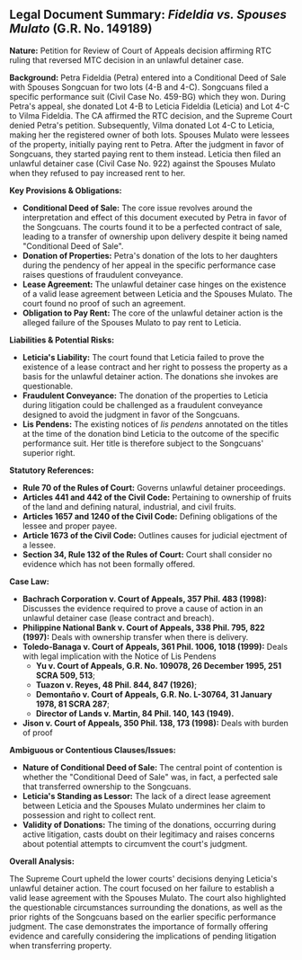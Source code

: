 ## Legal Document Summary: *Fideldia vs. Spouses Mulato* (G.R. No. 149189)

**Nature:** Petition for Review of Court of Appeals decision affirming RTC ruling that reversed MTC decision in an unlawful detainer case.

**Background:** Petra Fideldia (Petra) entered into a Conditional Deed of Sale with Spouses Songcuan for two lots (4-B and 4-C). Songcuans filed a specific performance suit (Civil Case No. 459-BG) which they won. During Petra's appeal, she donated Lot 4-B to Leticia Fideldia (Leticia) and Lot 4-C to Vilma Fideldia. The CA affirmed the RTC decision, and the Supreme Court denied Petra's petition. Subsequently, Vilma donated Lot 4-C to Leticia, making her the registered owner of both lots. Spouses Mulato were lessees of the property, initially paying rent to Petra. After the judgment in favor of Songcuans, they started paying rent to them instead. Leticia then filed an unlawful detainer case (Civil Case No. 922) against the Spouses Mulato when they refused to pay increased rent to her.

**Key Provisions & Obligations:**

*   **Conditional Deed of Sale:** The core issue revolves around the interpretation and effect of this document executed by Petra in favor of the Songcuans. The courts found it to be a perfected contract of sale, leading to a transfer of ownership upon delivery despite it being named "Conditional Deed of Sale".
*   **Donation of Properties:** Petra's donation of the lots to her daughters during the pendency of her appeal in the specific performance case raises questions of fraudulent conveyance.
*   **Lease Agreement:** The unlawful detainer case hinges on the existence of a valid lease agreement between Leticia and the Spouses Mulato. The court found no proof of such an agreement.
*   **Obligation to Pay Rent:** The core of the unlawful detainer action is the alleged failure of the Spouses Mulato to pay rent to Leticia.

**Liabilities & Potential Risks:**

*   **Leticia's Liability:** The court found that Leticia failed to prove the existence of a lease contract and her right to possess the property as a basis for the unlawful detainer action. The donations she invokes are questionable.
*   **Fraudulent Conveyance:** The donation of the properties to Leticia during litigation could be challenged as a fraudulent conveyance designed to avoid the judgment in favor of the Songcuans.
*   **Lis Pendens:** The existing notices of *lis pendens* annotated on the titles at the time of the donation bind Leticia to the outcome of the specific performance suit. Her title is therefore subject to the Songcuans' superior right.

**Statutory References:**

*   **Rule 70 of the Rules of Court:** Governs unlawful detainer proceedings.
*   **Articles 441 and 442 of the Civil Code:** Pertaining to ownership of fruits of the land and defining natural, industrial, and civil fruits.
*   **Articles 1657 and 1240 of the Civil Code:** Defining obligations of the lessee and proper payee.
*   **Article 1673 of the Civil Code:** Outlines causes for judicial ejectment of a lessee.
*   **Section 34, Rule 132 of the Rules of Court:** Court shall consider no evidence which has not been formally offered.

**Case Law:**

*   **Bachrach Corporation v. Court of Appeals, 357 Phil. 483 (1998):** Discusses the evidence required to prove a cause of action in an unlawful detainer case (lease contract and breach).
*   **Philippine National Bank v. Court of Appeals, 338 Phil. 795, 822 (1997):** Deals with ownership transfer when there is delivery.
*   **Toledo-Banaga v. Court of Appeals, 361 Phil. 1006, 1018 (1999):** Deals with legal implication with the Notice of Lis Pendens
    *   **Yu v. Court of Appeals, G.R. No. 109078, 26 December 1995, 251 SCRA 509, 513**;
    *   **Tuazon v. Reyes, 48 Phil. 844, 847 (1926)**;
    *   **Demontaño v. Court of Appeals, G.R. No. L-30764, 31 January 1978, 81 SCRA 287**;
    *   **Director of Lands v. Martin, 84 Phil. 140, 143 (1949).**
*   **Jison v. Court of Appeals, 350 Phil. 138, 173 (1998):** Deals with burden of proof

**Ambiguous or Contentious Clauses/Issues:**

*   **Nature of Conditional Deed of Sale:** The central point of contention is whether the "Conditional Deed of Sale" was, in fact, a perfected sale that transferred ownership to the Songcuans.
*   **Leticia's Standing as Lessor:** The lack of a direct lease agreement between Leticia and the Spouses Mulato undermines her claim to possession and right to collect rent.
*   **Validity of Donations:** The timing of the donations, occurring during active litigation, casts doubt on their legitimacy and raises concerns about potential attempts to circumvent the court's judgment.

**Overall Analysis:**

The Supreme Court upheld the lower courts' decisions denying Leticia's unlawful detainer action. The court focused on her failure to establish a valid lease agreement with the Spouses Mulato. The court also highlighted the questionable circumstances surrounding the donations, as well as the prior rights of the Songcuans based on the earlier specific performance judgment. The case demonstrates the importance of formally offering evidence and carefully considering the implications of pending litigation when transferring property.
